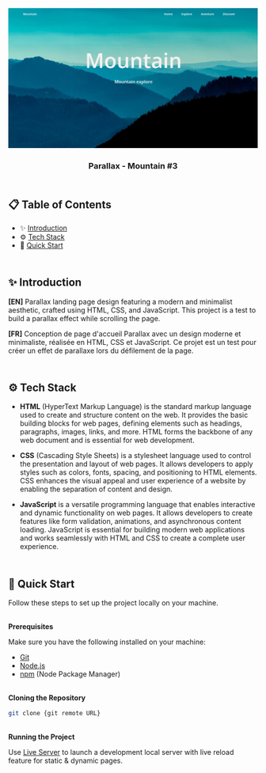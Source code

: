 <div align="center">
    <a href="https://parallax-3-fv.netlify.app"" target="_blank">
      <img src="design/preview.webp" alt="Project Banner">
    </a>
  <h3 align="center">Parallax - Mountain #3</h3>
</div>


##  <br /> 📋 <a name="table">Table of Contents</a>

- ✨ [Introduction](#introduction)
- ⚙️ [Tech Stack](#tech-stack)
- 🚀 [Quick Start](#quick-start)

##  <br /> <a name="introduction">✨ Introduction</a>

**[EN]** Parallax landing page design featuring a modern and minimalist aesthetic, crafted using HTML, CSS, and JavaScript. This project is a test to build a parallax effect while scrolling the page.

**[FR]** Conception de page d'accueil Parallax avec un design moderne et minimaliste, réalisée en HTML, CSS et JavaScript. Ce projet est un test pour créer un effet de parallaxe lors du défilement de la page.

##  <br /> <a name="tech-stack">⚙️ Tech Stack</a>

- **HTML** (HyperText Markup Language) is the standard markup language used to create and structure content on the web. It provides the basic building blocks for web pages, defining elements such as headings, paragraphs, images, links, and more. HTML forms the backbone of any web document and is essential for web development.

- **CSS** (Cascading Style Sheets) is a stylesheet language used to control the presentation and layout of web pages. It allows developers to apply styles such as colors, fonts, spacing, and positioning to HTML elements. CSS enhances the visual appeal and user experience of a website by enabling the separation of content and design.

- **JavaScript** is a versatile programming language that enables interactive and dynamic functionality on web pages. It allows developers to create features like form validation, animations, and asynchronous content loading. JavaScript is essential for building modern web applications and works seamlessly with HTML and CSS to create a complete user experience.

## <br /> <a name="quick-start">🚀 Quick Start</a>

Follow these steps to set up the project locally on your machine.

<br/>**Prerequisites**

Make sure you have the following installed on your machine:

- [Git](https://git-scm.com/)
- [Node.js](https://nodejs.org/en)
- [npm](https://www.npmjs.com/) (Node Package Manager)

<br/>**Cloning the Repository**

```bash
git clone {git remote URL}
```

<br/>**Running the Project**

Use [Live Server](https://marketplace.visualstudio.com/items?itemName=ritwickdey.LiveServer)
to launch a development local server with live reload feature for static & dynamic pages.
